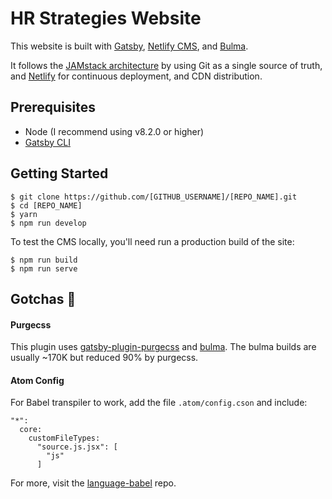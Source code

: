 # HR Strategies Website

This website is built with [Gatsby](https://www.gatsbyjs.org/), [Netlify CMS](https://www.netlifycms.org), and [Bulma](https://bulma.io/).

It follows the [JAMstack architecture](https://jamstack.org) by using Git as a single source of truth, and [Netlify](https://www.netlify.com) for continuous deployment, and CDN distribution.

## Prerequisites

- Node (I recommend using v8.2.0 or higher)
- [Gatsby CLI](https://www.gatsbyjs.org/docs/)

## Getting Started

```
$ git clone https://github.com/[GITHUB_USERNAME]/[REPO_NAME].git
$ cd [REPO_NAME]
$ yarn
$ npm run develop
```
To test the CMS locally, you'll need run a production build of the site:
```
$ npm run build
$ npm run serve
```

## Gotchas 🤯

#### Purgecss
This plugin uses [gatsby-plugin-purgecss](https://www.gatsbyjs.org/packages/gatsby-plugin-purgecss/) and [bulma](https://bulma.io/). The bulma builds are usually ~170K but reduced 90% by purgecss.

#### Atom Config
For Babel transpiler to work, add the file ```.atom/config.cson``` and include:
```
"*":
  core:
    customFileTypes:
      "source.js.jsx": [
        "js"
      ]
```
For more, visit the [language-babel](https://github.com/gandm/language-babel) repo.
